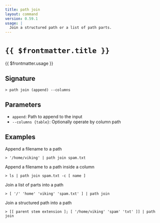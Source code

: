 ```yaml
---
title: path join
layout: command
version: 0.59.1
usage: |
  Join a structured path or a list of path parts.
---
```


# `{{ $frontmatter.title }}`

<div style='white-space: pre-wrap;'>{{ $frontmatter.usage }}</div>

## Signature

```> path join (append) --columns```

## Parameters

 -  `append`: Path to append to the input
 -  `--columns {table}`: Optionally operate by column path

## Examples

Append a filename to a path
```shell
> '/home/viking' | path join spam.txt
```

Append a filename to a path inside a column
```shell
> ls | path join spam.txt -c [ name ]
```

Join a list of parts into a path
```shell
> [ '/' 'home' 'viking' 'spam.txt' ] | path join
```

Join a structured path into a path
```shell
> [[ parent stem extension ]; [ '/home/viking' 'spam' 'txt' ]] | path join
```
